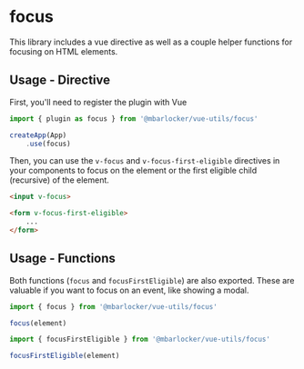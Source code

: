 # focus

This library includes a vue directive as well as a couple helper functions for focusing on HTML elements.

## Usage - Directive

First, you'll need to register the plugin with Vue

```typescript
import { plugin as focus } from '@mbarlocker/vue-utils/focus'

createApp(App)
	.use(focus)
```

Then, you can use the `v-focus` and `v-focus-first-eligible` directives in your components to focus on
the element or the first eligible child (recursive) of the element.

```html
<input v-focus>
```

```html
<form v-focus-first-eligible>
	...
</form>
```

## Usage - Functions

Both functions (`focus` and `focusFirstEligible`) are also exported. These are valuable if you want to focus on an event,
like showing a modal.

```typescript
import { focus } from '@mbarlocker/vue-utils/focus'

focus(element)
```

```typescript
import { focusFirstEligible } from '@mbarlocker/vue-utils/focus'

focusFirstEligible(element)
```
